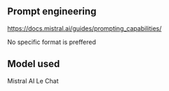 ## Prompt engineering

https://docs.mistral.ai/guides/prompting_capabilities/

No specific format is preffered 

## Model used
Mistral AI Le Chat